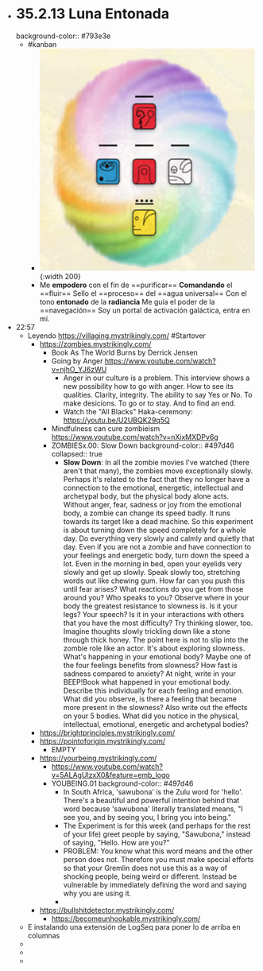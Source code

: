 - # 35.2.13 Luna Entonada
  background-color:: #793e3e
	- #kanban
		- ![image.png](../assets/image_1662343339859_0.png){:width 200}
		- Me __empodero__ con el fin de ==purificar==
		  __Comandando__ el ==fluir==
		  Sello el ==proceso== del ==agua universal==
		  Con el tono __entonado__ de la __radiancia__
		  Me guía el poder de la ==navegación==
		  Soy un portal de activación galáctica, entra en mí.
- 22:57
	- Leyendo https://villaging.mystrikingly.com/ #Startover
		- https://zombies.mystrikingly.com/
			- Book As The World Burns by Derrick Jensen
			- Going by Anger https://www.youtube.com/watch?v=njhO_YJ6zWU
				- Anger in our culture is a problem. This interview shows a new possibility how to go with anger. How to see its qualities. Clarity, integrity. The ability to say Yes or No. To make desicions. To go or to stay. And to find an end.
				- Watch the "All Blacks" Haka-ceremony: https://youtu.be/U2UBQK29q5Q
			- Mindfulness can cure zombieism https://www.youtube.com/watch?v=nXixMXDPv6g
			- ZOMBIESx.00: Slow Down
			  background-color:: #497d46
			  collapsed:: true
				- **Slow Down**: In
				   all the zombie movies I've watched (there aren't that many), the 
				  zombies move exceptionally slowly. Perhaps it's related to the fact that
				   they no longer have a connection to the emotional, energetic, 
				  intellectual and archetypal body, but the physical body alone acts. 
				  Without anger, fear, sadness or joy from the emotional body, a zombie 
				  can change its speed badly. It runs towards its target like a dead 
				  machine.
				  So this experiment is about turning down the speed completely for a whole day.
				  Do
				   everything very slowly and calmly and quietly that day. Even if you are
				   not a zombie and have connection to your feelings and energetic body, 
				  turn down the speed a lot. Even in the morning in bed, open your eyelids
				   very slowly and get up slowly. Speak slowly too, stretching words out 
				  like chewing gum. How far can you push this until fear arises? What 
				  reactions do you get from those around you? Who speaks to you? Observe 
				  where in your body the greatest resistance to slowness is. Is it your 
				  legs? Your speech? Is it in your interactions with others that you have 
				  the most difficulty? Try thinking slower, too. Imagine thoughts slowly 
				  trickling down like a stone through thick honey.
				  The point here is 
				  not to slip into the zombie role like an actor. It's about exploring 
				  slowness. What's happening in your emotional body? Maybe one of the four
				   feelings benefits from slowness? How fast is sadness compared to 
				  anxiety?
				  At night, write in your BEEP!Book what happened in your 
				  emotional body. Describe this individually for each feeling and emotion.
				   What did you observe, is there a feeling that became more present in 
				  the slowness?
				  Also write out the effects on your 5 bodies. What did 
				  you notice in the physical, intellectual, emotional, energetic and 
				  archetypal bodies?
		- https://brightprinciples.mystrikingly.com/
		- https://pointoforigin.mystrikingly.com/
			- EMPTY
		- https://yourbeing.mystrikingly.com/
			- https://www.youtube.com/watch?v=5ALAgUlzxX0&feature=emb_logo
			- YOUBEING.01
			  background-color:: #497d46
				- In South Africa, 'sawubona' is the Zulu word for 'hello'. There's a beautiful and powerful intention behind that word because 'sawubona' literally translated means, "I see you, and by seeing you, I bring you into being."
				- The Experiment is for this week (and perhaps for the rest of your life) greet people by saying, "Sawubona," instead of saying, "Hello. How are you?"
				- PROBLEM: You know what this word means and the other person does not. Therefore you must make special efforts so that your Gremlin does not use this as a way of shocking people, being weird or different. Instead be vulnerable by immediately defining the word and saying why you are using it.
				-
		- https://bullshitdetector.mystrikingly.com/
			- https://becomeunhookable.mystrikingly.com/
	- E instalando una extensión de LogSeq para poner lo de arriba en columnas
	-
	-
	-